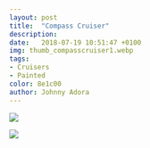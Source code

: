```yaml
---
layout: post
title:  "Compass Cruiser"
description: 
date:   2018-07-19 10:51:47 +0100
img: thumb_compasscruiser1.webp
tags: 
- Cruisers
- Painted
color: 8e1c00
author: Johnny Adora
---
```


![]({{site.baseurl}}/images/compasscruiser1.webp)

![]({{site.baseurl}}/images/flipbook-gallery-10.webp)
